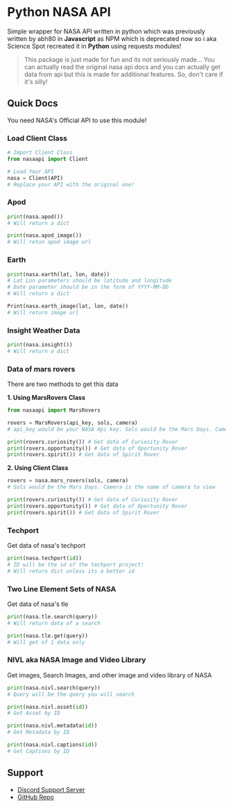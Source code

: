 # Python NASA API

Simple wrapper for NASA API written in python which was previously written by abh80 in **Javascript** as NPM which is deprecated now so i aka Science Spot recreated it in **Python** using requests modules!

> This package is just made for fun and its not seriously made... You can actually read the original nasa api docs and you can actually get data from api but this is made for additional features. So, don't care if it's silly!

## Quick Docs

You need NASA's Official API to use this module!

### Load Client Class

```py
# Import Client Class
from nasaapi import Client

# Load Your API
nasa = Client(API)
# Replace your API with the original one!
```

### Apod

```py
print(nasa.apod())
# Will return a dict

print(nasa.apod_image())
# Will retun apod image url
```

### Earth

```py
print(nasa.earth(lat, lon, date))
# Lat Lon parameters should be latitude and longitude
# Date parameter should be in the form of YYYY-MM-DD
# Will return a dict

Print(nasa.earth_image(lat, lon, date))
# Will return image url
```

### Insight Weather Data

```py
print(nasa.insight())
# Will return a dict
```

### Data of mars rovers

There are two methods to get this data

**1. Using MarsRovers Class**

```py
from nasaapi import MarsRovers

rovers = MarsRovers(api_key, sols, camera)
# api_key would be your NASA Api key. Sols would be the Mars Days. Camera is the name of camera to view

print(rovers.curiosity()) # Get data of Curiosity Rover
print(rovers.opportunity()) # Get data of Oportunity Rover
print(rovers.spirit()) # Get data of Spirit Rover
```

**2. Using Client Class**

```py
rovers = nasa.mars_rovers(sols, camera)
# Sols would be the Mars Days. Camera is the name of camera to view

print(rovers.curiosity()) # Get data of Curiosity Rover
print(rovers.opportunity()) # Get data of Oportunity Rover
print(rovers.spirit()) # Get data of Spirit Rover
```

### Techport

Get data of nasa's techport

```py
print(nasa.techport(id))
# ID will be the id of the techport project!
# Will return dict unless its a better id
```

### Two Line Element Sets of NASA

Get data of nasa's tle

```py
print(nasa.tle.search(query))
# Will return data of a search

print(nasa.tle.get(query))
# Will get of 1 data only
```

### NIVL aka NASA Image and Video Library

Get images, Search Images, and other image and video library of NASA

```py
print(nasa.nivl.search(query))
# Query will be the query you will search

print(nasa.nivl.asset(id))
# Get Asset by ID

print(nasa.nivl.metadata(id))
# Get Metadata by ID

print(nasa.nivl.captions(id))
# Get Captions by ID
```

## Support

- [Discord Support Server](https://discord.gg/FrduEZd)
- [GitHub Repo](https://github.com/Scientific-Guy/python-nasa-api)
 
